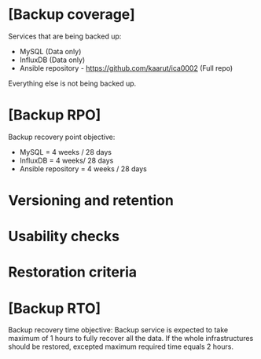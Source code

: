 <h1>[Backup coverage]</h1>

Services that are being backed up:
+ MySQL (Data only)
+ InfluxDB (Data only)
+ Ansible repository - https://github.com/kaarut/ica0002 (Full repo)

Everything else is not being backed up.

<h1>[Backup RPO]</h1>

Backup recovery point objective:
+ MySQL = 4 weeks / 28 days
+ InfluxDB = 4 weeks/  28 days
+ Ansible repository = 4 weeks / 28 days

<h1>Versioning and retention</h1>

<h1>Usability checks</h1>

<h1>Restoration criteria</h1>

<h1>[Backup RTO]</h1>

Backup recovery time objective:
Backup service is expected to take maximum of 1 hours to fully recover all the data. If the whole infrastructures should be restored, excepted maximum required time equals 2 hours.
